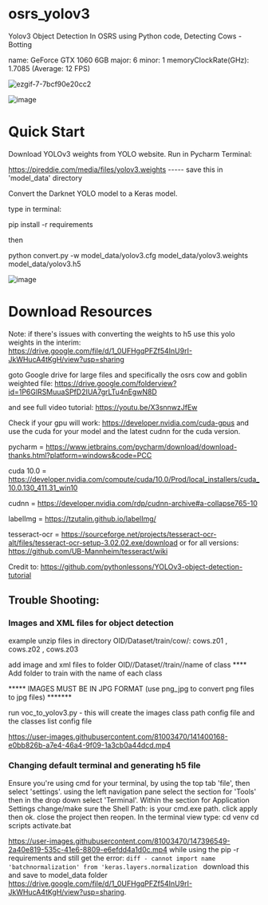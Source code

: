 # osrs_yolov3
Yolov3 Object Detection In OSRS using Python code, Detecting Cows - Botting

name: GeForce GTX 1060 6GB major: 6 minor: 1 memoryClockRate(GHz): 1.7085 (Average: 12 FPS)

![ezgif-7-7bcf90e20cc2](https://user-images.githubusercontent.com/81003470/132772257-80ac3835-7b7b-4f30-9ba5-91f7999506b5.gif)

 ![image](https://user-images.githubusercontent.com/81003470/116421155-ef104300-a881-11eb-930d-56b4b93511fd.png)


# Quick Start

Download YOLOv3 weights from YOLO website. Run in Pycharm Terminal: 


https://pjreddie.com/media/files/yolov3.weights ----- save this in 'model_data' directory

Convert the Darknet YOLO model to a Keras model.

type in terminal: 

pip install -r requirements

then

python convert.py -w model_data/yolov3.cfg model_data/yolov3.weights model_data/yolov3.h5

![image](https://user-images.githubusercontent.com/81003470/111890820-5ea04080-8a41-11eb-8fea-daf0a551bf07.png)

# Download Resources

Note: if there's issues with converting the weights to h5 use this yolo weights in the interim: https://drive.google.com/file/d/1_0UFHgqPFZf54InU9rI-JkWHucA4tKgH/view?usp=sharing

goto Google drive for large files and specifically the osrs cow and goblin weighted file: https://drive.google.com/folderview?id=1P6GlRSMuuaSPfD2IUA7grLTu4nEgwN8D

and see full video tutorial: https://youtu.be/X3snnwzJfEw

Check if your gpu will work: https://developer.nvidia.com/cuda-gpus and use the cuda for your model and the latest cudnn for the cuda version.

pycharm = https://www.jetbrains.com/pycharm/download/download-thanks.html?platform=windows&code=PCC

cuda 10.0 = https://developer.nvidia.com/compute/cuda/10.0/Prod/local_installers/cuda_10.0.130_411.31_win10

cudnn = https://developer.nvidia.com/rdp/cudnn-archive#a-collapse765-10

labelImg = https://tzutalin.github.io/labelImg/

tesseract-ocr = https://sourceforge.net/projects/tesseract-ocr-alt/files/tesseract-ocr-setup-3.02.02.exe/download or for all versions: https://github.com/UB-Mannheim/tesseract/wiki

Credit to: https://github.com/pythonlessons/YOLOv3-object-detection-tutorial

## Trouble Shooting:
### Images and XML files for object detection
example unzip files in directory OID/Dataset/train/cow/: cows.z01 , cows.z02 , cows.z03

add image and xml files to folder OID//Dataset//train//name of class **** Add folder to train with the name of each class 

***** IMAGES MUST BE IN JPG FORMAT (use png_jpg to convert png files to jpg files) *******

run voc_to_yolov3.py - this will create the images class path config file and the classes list config file 

https://user-images.githubusercontent.com/81003470/141400168-e0bb826b-a7e4-46a4-9f09-1a3cb0a44dcd.mp4

### Changing default terminal and generating h5 file
Ensure you're using cmd for your terminal, by using the top tab 'file', then select 'settings'.
using the left navigation pane select the section for 'Tools' then in the drop down select 'Terminal'.
Within the section for Application Settings change/make sure the Shell Path: is your cmd.exe path.
click apply then ok.
close the project then reopen. In the terminal view type: 
cd venv
cd scripts
activate.bat

https://user-images.githubusercontent.com/81003470/147396549-2a40e819-535c-41e6-8809-e6efdd4a1d0c.mp4
while using the pip -r requirements and still get the error: ```diff - cannot import name 'batchnormalization' from 'keras.layers.normalization ```
download this and save to model_data folder https://drive.google.com/file/d/1_0UFHgqPFZf54InU9rI-JkWHucA4tKgH/view?usp=sharing. 
